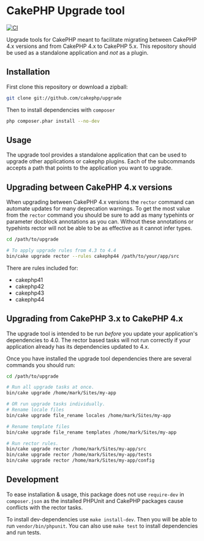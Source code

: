 # CakePHP Upgrade tool 

[![CI](https://github.com/cakephp/upgrade/actions/workflows/ci.yml/badge.svg)](https://github.com/cakephp/upgrade/actions/workflows/ci.yml)

Upgrade tools for CakePHP meant to facilitate migrating between CakePHP 4.x
versions and from CakePHP 4.x to CakePHP 5.x. This repository should be used as a standalone
application and *not* as a plugin.

## Installation

First clone this repository or download a zipball:

```bash
git clone git://github.com/cakephp/upgrade
```

Then to install dependencies with `composer`

```bash
php composer.phar install --no-dev
```

## Usage

The upgrade tool provides a standalone application that can be used to upgrade
other applications or cakephp plugins. Each of the subcommands accepts a path
that points to the application you want to upgrade.

## Upgrading between CakePHP 4.x versions

When upgrading between CakePHP 4.x versions the `rector` command can automate
updates for many deprecation warnings. To get the most value from the `rector`
command you should be sure to add as many typehints or parameter docblock
annotations as you can. Without these annotations or typehints rector will not
be able to be as effective as it cannot infer types.

```bash
cd /path/to/upgrade

# To apply upgrade rules from 4.3 to 4.4
bin/cake upgrade rector --rules cakephp44 /path/to/your/app/src
```

There are rules included for:

- cakephp41
- cakephp42
- cakephp43
- cakephp44

## Upgrading from CakePHP 3.x to CakePHP 4.x

The upgrade tool is intended to be run *before* you update your application's
dependencies to 4.0. The rector based tasks will not run correctly if your
application already has its dependencies updated to 4.x.

Once you have installed the upgrade tool dependencies there are several commands
you should run:

```bash
cd /path/to/upgrade

# Run all upgrade tasks at once.
bin/cake upgrade /home/mark/Sites/my-app

# OR run upgrade tasks individually.
# Rename locale files
bin/cake upgrade file_rename locales /home/mark/Sites/my-app

# Rename template files
bin/cake upgrade file_rename templates /home/mark/Sites/my-app

# Run rector rules.
bin/cake upgrade rector /home/mark/Sites/my-app/src
bin/cake upgrade rector /home/mark/Sites/my-app/tests
bin/cake upgrade rector /home/mark/Sites/my-app/config
```

## Development

To ease installation & usage, this package does not
use `require-dev` in `composer.json` as the installed PHPUnit and
CakePHP packages cause conflicts with the rector tasks.

To install dev-dependencies use `make install-dev`. Then you will be able to
run `vendor/bin/phpunit`. You can also use `make test` to install dependencies
and run tests.
